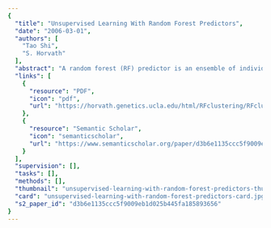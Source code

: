 ```yaml
---
{
  "title": "Unsupervised Learning With Random Forest Predictors",
  "date": "2006-03-01",
  "authors": [
    "Tao Shi",
    "S. Horvath"
  ],
  "abstract": "A random forest (RF) predictor is an ensemble of individual tree predictors. As part of their construction, RF predictors naturally lead to a dissimilarity measure between the observations. One can also define an RF dissimilarity measure between unlabeled data: the idea is to construct an RF predictor that distinguishes the “observed” data from suitably generated synthetic data. The observed data are the original unlabeled data and the synthetic data are drawn from a reference distribution. Here we describe the properties of the RF dissimilarity and make recommendations on how to use it in practice. An RF dissimilarity can be attractive because it handles mixed variable types well, is invariant to monotonic transformations of the input variables, and is robust to outlying observations. The RF dissimilarity easily deals with a large number of variables due to its intrinsic variable selection; for example, the Addcl 1 RF dissimilarity weighs the contribution of each variable according to how dependent it is on other variables. We find that the RF dissimilarity is useful for detecting tumor sample clusters on the basis of tumor marker expressions. In this application, biologically meaningful clusters can often be described with simple thresholding rules.",
  "links": [
    {
      "resource": "PDF",
      "icon": "pdf",
      "url": "https://horvath.genetics.ucla.edu/html/RFclustering/RFclustering/RandomForestHorvath.pdf"
    },
    {
      "resource": "Semantic Scholar",
      "icon": "semanticscholar",
      "url": "https://www.semanticscholar.org/paper/d3b6e1135ccc5f9009eb1d025b445fa185893656"
    }
  ],
  "supervision": [],
  "tasks": [],
  "methods": [],
  "thumbnail": "unsupervised-learning-with-random-forest-predictors-thumb.jpg",
  "card": "unsupervised-learning-with-random-forest-predictors-card.jpg",
  "s2_paper_id": "d3b6e1135ccc5f9009eb1d025b445fa185893656"
}
---
```


